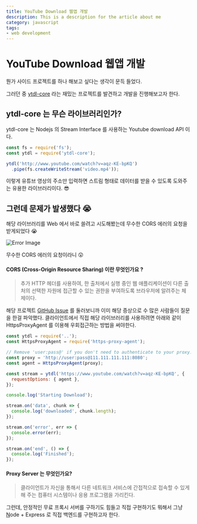 ```yaml
---
title: YouTube Download 웹앱 개발
description: This is a description for the article about me
category: javascript
tags:
- web development
---
```


# YouTube Download 웹앱 개발

뭔가 사이드 프로젝트를 하나 해보고 싶다는 생각이 문득 들었다.

그러던 중 [ytdl-core](https://github.com/fent/node-ytdl-core#readme) 라는 재밌는 프로젝트를 발견하고 개발을 진행해보고자 한다.

## ytdl-core 는 무슨 라이브러리인가?

ytdl-core 는 Nodejs 의 Stream Interface 를 사용하는 Youtube download API 이다.

```jsx
const fs = require('fs');
const ytdl = require('ytdl-core');

ytdl('http://www.youtube.com/watch?v=aqz-KE-bpKQ')
  .pipe(fs.createWriteStream('video.mp4'));
```

이렇게 유튜브 영상의 주소만 입력하면 스트림 형태로 데이터를 받을 수 있도록 도와주는 유용한 라이브러리이다. 😎

## 그런데 문제가 발생했다 😭

해당 라이브러리를 Web 에서 바로 쓸려고 시도해봤는데 무수한 CORS 에러의 요청을 받게되었다 😭

![Error Image](/blog/images/making_youtube_download_web_application_1/1.png)

무수한 CORS 에러의 요청이라니 😲


#### CORS (Cross-Origin Resource Sharing) 이란 무엇인가요 ?

>추가 HTTP 헤더를 사용하여, 한 출처에서 실행 중인 웹 애플리케이션이 다른 출처의 선택한 자원에 접근할 수 있는 권한을 부여하도록 브라우저에 알려주는 체제이다.

해당 프로젝트 [GitHub Issue](https://github.com/fent/node-ytdl-core/issues/561) 를 둘러보니까 이미 해당 증상으로 수 많은 사람들이 질문을 한걸 파악했다. 클라이언트에서 직접 해당 라이브러리를 사용하려면 아래와 같이 HttpsProxyAgent 를 이용해 우회접근하는 방법을 써야한다.


```jsx
const ytdl = require('..');
const HttpsProxyAgent = require('https-proxy-agent');

// Remove 'user:pass@' if you don't need to authenticate to your proxy.
const proxy = 'http://user:pass@111.111.111.111:8080';
const agent = HttpsProxyAgent(proxy);

const stream = ytdl('https://www.youtube.com/watch?v=aqz-KE-bpKQ', {
  requestOptions: { agent },
});

console.log('Starting Download');

stream.on('data', chunk => {
  console.log('downloaded', chunk.length);
});

stream.on('error', err => {
  console.error(err);
});

stream.on('end', () => {
  console.log('Finished');
});
```

#### Proxy Server 는 무엇인가요?

>클라이언트가 자신을 통해서 다른 네트워크 서비스에 간접적으로 접속할 수 있게 해 주는 컴퓨터 시스템이나 응용 프로그램을 가리킨다.

그런데, 안정적인 무료 프록시 서버를 구하기도 힘들고 직접 구현하기도 뭐해서 그냥 [N](http://node.us)ode + Express 로 직접 백엔드를 구현하고자 한다.
